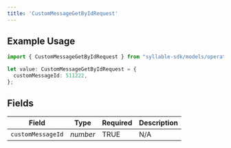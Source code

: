 ```yaml
---
title: 'CustomMessageGetByIdRequest'
---
```


## Example Usage

```typescript
import { CustomMessageGetByIdRequest } from "syllable-sdk/models/operations";

let value: CustomMessageGetByIdRequest = {
  customMessageId: 511222,
};
```

## Fields

| Field              | Type               | Required           | Description        |
| ------------------ | ------------------ | ------------------ | ------------------ |
| `customMessageId`  | *number*           | TRUE | N/A                |